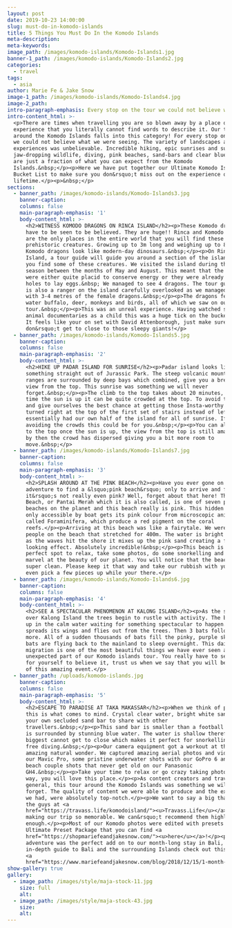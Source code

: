 ```yaml
---
layout: post
date: 2019-10-23 14:00:00
slug: must-do-in-komodo-islands
title: 5 Things You Must Do In the Komodo Islands
meta-description:
meta-keywords:
image_path: /images/komodo-islands/Komodo-Islands1.jpg
banner-1_path: /images/komodo-islands/Komodo-Islands2.jpg
categories:
  - travel
tags:
  - asia
author: Marie Fe & Jake Snow
image-1_path: /images/komodo-islands/Komodo-Islands4.jpg
image-2_path:
intro-paragraph-emphasis: Every stop on the tour we could not believe what we were seeing
intro-content_html: >-
  <p>There are times when travelling you are so blown away by a place or an
  experience that you literally cannot find words to describe it. Our tour
  around the Komodo Islands falls into this category! For every stop on the tour
  we could not believe what we were seeing. The variety of landscapes and
  experiences was unbelievable. Incredible hiking, epic sunrises and sunsets,
  jaw-dropping wildlife, diving, pink beaches, sand-bars and clear blue skies
  are just a fraction of what you can expect from the Komodo
  Islands.&nbsp;</p><p>Here we have put together our Ultimate Komodo Islands
  Bucket List to make sure you don&rsquo;t miss out on the experience of a
  lifetime.</p><p>&nbsp;</p>
sections:
  - banner_path: /images/komodo-islands/Komodo-Islands3.jpg
    banner-caption:
    columns: false
    main-paragraph-emphasis: '1'
    body-content_html: >-
      <h2>WITNESS KOMODO DRAGONS ON RINCA ISLAND</h2><p>These Komodo dragons
      have to be seen to be believed. They are huge!! Rinca and Komodo Island
      are the only places in the entire world that you will find these
      prehistoric creatures. Growing up to 3m long and weighing up to 80kg these
      Komodo dragons look like modern-day dinosaurs.&nbsp;</p><p>On Rinca
      Island, a tour guide will guide you around a section of the island to help
      you find some of these creatures. We visited the island during the mating
      season between the months of May and August. This meant that the dragons
      were either quite placid to conserve energy or they were already in their
      holes to lay eggs.&nbsp; We managed to see 4 dragons. The tour guide who
      is also a ranger on the island carefully overlooked as we managed to get
      with 3-4 metres of the female dragons.&nbsp;</p><p>The dragons feed on
      water buffalo, deer, monkeys and birds, all of which we saw on our island
      tour.&nbsp;</p><p>This was an unreal experience. Having watched so many
      animal documentaries as a child this was a huge tick on the bucket list.
      It feels like your on set with David Attenborough, just make sure you
      don&rsquo;t get to close to those sleepy giants!</p>
  - banner_path: /images/komodo-islands/Komodo-Islands5.jpg
    banner-caption:
    columns: false
    main-paragraph-emphasis: '2'
    body-content_html: >-
      <h2>HIKE UP PADAR ISLAND FOR SUNRISE</h2><p>Padar island looks like
      something straight out of Jurassic Park. The steep volcanic mountain
      ranges are surrounded by deep bays which combined, give you a breathtaking
      view from the top. This sunrise was something we will never
      forget.&nbsp;</p><p>The climb to the top takes about 20 minutes, by the
      time the sun is up it can be quite crowded at the top. To avoid the crowds
      and give ourselves the best chance at getting those Insta-worthy pics, we
      turned right at the top of the first set of stairs instead of left. We
      essentially had our own half of the island for all of sunrise. If you like
      avoiding the crowds this could be for you.&nbsp;</p><p>You can always hike
      to the top once the sun is up, the view from the top is still amazing and
      by then the crowd has dispersed giving you a bit more room to
      move.&nbsp;</p>
  - banner_path: /images/komodo-islands/Komodo-Islands7.jpg
    banner-caption:
    columns: false
    main-paragraph-emphasis: '3'
    body-content_html: >-
      <h2>SPLASH AROUND AT THE PINK BEACH</h2><p>Have you ever gone on an
      adventure to find a &lsquo;pink beach&rsquo; only to arrive and find that
      it&rsquo;s not really even pink? Well, forget about that here! The Pink
      Beach, or Pantai Merah which it is also called, is one of seven pink
      beaches on the planet and this beach really is pink. This hidden beach
      only accessible by boat gets its pink colour from microscopic animals
      called Foraminifera, which produce a red pigment on the coral
      reefs.</p><p>Arriving at this beach was like a fairytale. We were the only
      people on the beach that stretched for 400m. The water is bright blue and
      as the waves hit the shore it mixes up the pink sand creating a fairyfloss
      looking effect. Absolutely incredible!&nbsp;</p><p>This beach is the
      perfect spot to relax, take some photos, do some snorkelling and just
      marvel at the beauty of our planet. You will notice that the beach is
      super clean. Please keep it that way and take our rubbish with you, maybe
      even pick a few pieces up while your there.</p>
  - banner_path: /images/komodo-islands/Komodo-Islands6.jpg
    banner-caption:
    columns: false
    main-paragraph-emphasis: '4'
    body-content_html: >-
      <h2>SEE A SPECTACULAR PHENOMENON AT KALONG ISLAND</h2><p>As the sun sets
      over Kalong Island the trees begin to rustle with activity. The boats line
      up in the calm water waiting for something spectacular to happen. One bat
      spreads its wings and flies out from the trees. Then 3 bats follow, then 5
      more. All of a sudden thousands of bats fill the pinky, purple sky. The
      bats are flying back to the mainland to sleep overnight. This daily
      migration is one of the most beautiful things we have ever seen and an
      unexpected part of our Komodo islands tour. You really have to see this
      for yourself to believe it, trust us when we say that you will be in awe
      of this amazing event.</p>
  - banner_path: /uploads/komodo-islands.jpg
    banner-caption:
    columns: false
    main-paragraph-emphasis: '5'
    body-content_html: >-
      <h2>ESCAPE TO PARADISE AT TAKA MAKASSAR</h2><p>When we think of paradise,
      this is what comes to mind. Crystal clear water, bright white sand and
      your own secluded sand bar to share with other
      travellers.&nbsp;</p><p>This sand bar is smaller than a football field and
      is surrounded by stunning blue water. The water is shallow therefore the
      biggest cannot get to close which makes it perfect for snorkelling and
      free diving.&nbsp;</p><p>Our camera equipment got a workout at this
      amazing natural wonder. We captured amazing aerial photos and videos with
      our Mavic Pro, some pristine underwater shots with our GoPro 6 and white
      beach couple shots that never get old on our Panasonic
      GH4.&nbsp;</p><p>Take your time to relax or go crazy taking photos, either
      way, you will love this place.</p><p>As content creators and travellers in
      general, this tour around the Komodo Islands was something we will never
      forget. The quality of content we were able to produce and the experiences
      we had, were absolutely top-notch.</p><p>We want to say a big thank you to
      the guys at <a
      href="https://travass.life/komodoisland/"><u>Travass.Life</u></a> for
      making our trip so memorable. We can&rsquo;t recommend them highly
      enough.</p><p>Most of our Komodo photos were edited with presets from our
      Ultimate Preset Package that you can find <a
      href="https://shopmariefeandjakesnow.com/"><u>here</u></a>!</p><p>This
      adventure was the perfect add on to our month-long stay in Bali, for an
      in-depth guide to Bali and the surrounding Islands check out this article
      <a
      href="https://www.mariefeandjakesnow.com/blog/2018/12/15/1-month-in-bali"><u>here</u></a>!</p>
show-gallery: true
gallery:
  - image_path: /images/style/maja-stock-11.jpg
    size: full
    alt:
  - image_path: /images/style/maja-stock-43.jpg
    size:
    alt:
---
```


